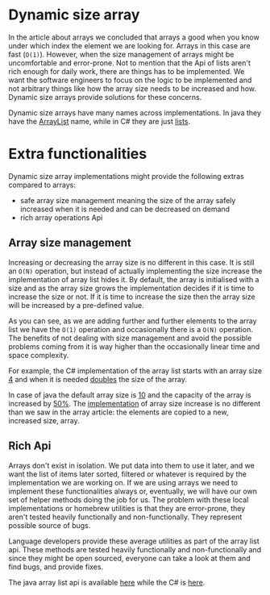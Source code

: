 # Dynamic size array

In the article about arrays we concluded that arrays a good when you know under which index 
the element we are looking for.
Arrays in this case are fast (`O(1)`).
However, when the size management of arrays might be uncomfortable and error-prone.
Not to mention that the Api of lists aren't rich enough for daily work, there are things 
has to be implemented.
We want the software engineers to focus on the logic to be implemented and not arbitrary 
things like how the array size needs to be increased and how.
Dynamic size arrays provide solutions for these concerns.

Dynamic size arrays have many names across implementations.
In java they have the [ArrayList](https://github.com/openjdk/jdk/blob/master/src/javabase/share/classes/java/util/ArrayList.java) name, 
while in C# they are just [lists](https://referencesource.microsoft.com/#mscorlib/system/collections/generic/list.cs).

# Extra functionalities

Dynamic size array implementations might provide the following extras compared to arrays:

- safe array size management meaning the size of the array safely increased when it is needed
  and can be decreased on demand
- rich array operations Api

## Array size management

Increasing or decreasing the array size is no different in this case.
It is still an `O(N)` operation, but instead of actually implementing the size increase the 
implementation of array list hides it.
By default, the array is initialised with a size and as the array size grows the 
implementation decides if it is time to increase the size or not.
If it is time to increase the size then the array size will be increased by a pre-defined 
value.

As you can see, as we are adding further and further elements to the array list we have the 
`O(1)` operation and occasionally there is a `O(N)` operation.
The benefits of not dealing with size management and avoid the possible problems coming 
from it is way higher than the occasionally linear time and space complexity.

For example, the C# implementation of the array list starts with an array size [4](https://referencesource.microsoft.com/#mscorlib/system/collections/generic/list.cs,38) and when 
it is needed [doubles](https://referencesource.microsoft.com/#mscorlib/system/collections/generic/list.cs,405) the size of the array.

In case of java the default array size is [10](https://github.com/AdoptOpenJDK/openjdk-jdk11/blob/master/src/java.base/share/classes/java/util/ArrayList.java#L116) and the capacity of the array is increased by 
[50%](https://github.com/AdoptOpenJDK/openjdk-jdk11/blob/master/src/java.base/share/classes/java/util/ArrayList.java#L254).
The [implementation](https://github.com/AdoptOpenJDK/openjdk-jdk11/blob/master/src/java.base/share/classes/java/util/ArrayList.java#L236) of array size increase is no different than we saw in the array article: 
the elements are copied to a new, increased size, array.

## Rich Api

Arrays don't exist in isolation.
We put data into them to use it later, and we want the list of items later sorted, filtered 
or whatever is required by the implementation we are working on.
If we are using arrays we need to implement these functionalities always or, eventually, we 
will have our own set of helper methods doing the job for us.
The problem with these local implementations or homebrew utilities is that they are 
error-prone, they aren't tested heavily functionally and non-functionally.
They represent possible source of bugs.

Language developers provide these average utilities as part of the array list api.
These methods are tested heavily functionally and non-functionally and since they might be 
open sourced, everyone can take a look at them and find bugs, and provide fixes.

The java array list api is available [here](https://github.com/AdoptOpenJDK/openjdk-jdk11/blob/master/src/java.base/share/classes/java/util/ArrayList.java#L236) while the C# is [here](https://learn.microsoft.com/en-us/dotnet/api/system.collections.generic.list-1?view=net-8.0).